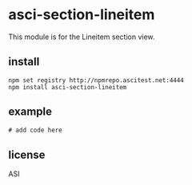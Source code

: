 # asci-section-lineitem

This module is for the Lineitem section view.

## install

```
npm set registry http://npmrepo.ascitest.net:4444
npm install asci-section-lineitem
```

## example

```javascript
# add code here
```

## license

ASI
